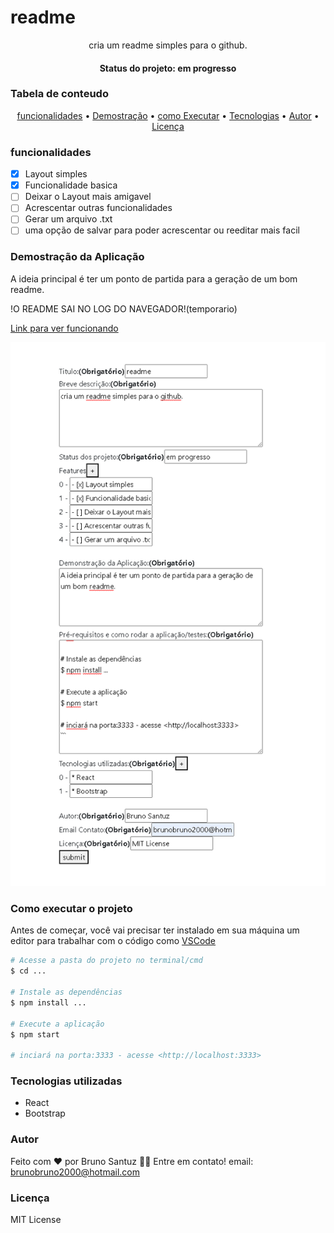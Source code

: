 # readme
<p align="center">cria um readme simples para o github.</p>
<h4 align="center"> Status do projeto: em progresso</h4>

### Tabela de conteudo

<p align="center">
<a href="#funcionalidades">funcionalidades</a> • 
<a href="#Demostração-da-Aplicação">Demostração</a> • 
<a href="#Como-executar-o-projeto">como Executar</a> • 
<a href="#Tecnologias-utilizadas">Tecnologias</a> •   
<a href="#autor">Autor</a> •
<a href="#licença">Licença</a> 
</p>

### funcionalidades
- [x] Layout simples
- [x] Funcionalidade basica
- [ ] Deixar o Layout mais amigavel
- [ ] Acrescentar outras funcionalidades
- [ ] Gerar um arquivo .txt 
- [ ] uma opção de salvar para poder acrescentar ou reeditar mais facil

### Demostração da Aplicação
<p>A ideia principal é ter um ponto de partida para a geração de um bom readme.</p>
<p>!O README SAI NO LOG DO NAVEGADOR!(temporario)</p>

<p><a href="https://resplendent-pothos-70778f.netlify.app/">Link para ver funcionando</a></p>

![Tela da aplicação.](./project.png)



### Como executar o projeto


Antes de começar, você vai precisar ter instalado em sua máquina um editor para trabalhar com o código como [VSCode](https://code.visualstudio.com/)

```bash
# Acesse a pasta do projeto no terminal/cmd
$ cd ...

# Instale as dependências
$ npm install ...

# Execute a aplicação 
$ npm start

# inciará na porta:3333 - acesse <http://localhost:3333>
```
            
### Tecnologias utilizadas
* React
* Bootstrap

### Autor
Feito com ❤️ por Bruno Santuz 👋🏽 Entre em contato!
email: brunobruno2000@hotmail.com

### Licença
MIT License
